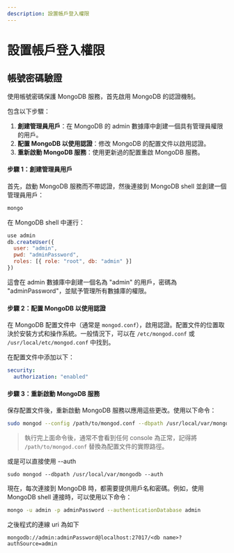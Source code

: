 ```yaml
---
description: 設置帳戶登入權限
---
```


# 設置帳戶登入權限

## 帳號密碼驗證

使用帳號密碼保護 MongoDB 服務，首先啟用 MongoDB 的認證機制。

包含以下步驟：

1. **創建管理員用戶**：在 MongoDB 的 admin 數據庫中創建一個具有管理員權限的用戶。
2. **配置 MongoDB 以使用認證**：修改 MongoDB 的配置文件以啟用認證。
3. **重新啟動 MongoDB 服務**：使用更新過的配置重啟 MongoDB 服務。

#### 步驟 1：創建管理員用戶

首先，啟動 MongoDB 服務而不帶認證，然後連接到 MongoDB shell 並創建一個管理員用戶：

```sh
mongo
```

在 MongoDB shell 中運行：

```javascript
use admin
db.createUser({
  user: "admin",
  pwd: "adminPassword",
  roles: [{ role: "root", db: "admin" }]
})
```

這會在 admin 數據庫中創建一個名為 "admin" 的用戶，密碼為 "adminPassword"，並賦予管理所有數據庫的權限。

#### 步驟 2：配置 MongoDB 以使用認證

在 MongoDB 配置文件中（通常是 `mongod.conf`），啟用認證。配置文件的位置取決於安裝方式和操作系統。一般情況下，可以在 `/etc/mongod.conf` 或 `/usr/local/etc/mongod.conf` 中找到。

在配置文件中添加以下：

```yaml
security:
  authorization: "enabled"
```

#### 步驟 3：重新啟動 MongoDB 服務

保存配置文件後，重新啟動 MongoDB 服務以應用這些更改。使用以下命令：

```sh
sudo mongod --config /path/to/mongod.conf --dbpath /usr/local/var/mongodb
```

> 執行完上面命令後，通常不會看到任何 console 為正常，記得將 `/path/to/mongod.conf` 替換為配置文件的實際路徑。

或是可以直接使用 --auth

```
sudo mongod --dbpath /usr/local/var/mongodb --auth
```

現在，每次連接到 MongoDB 時，都需要提供用戶名和密碼。例如，使用 MongoDB shell 連接時，可以使用以下命令：

```sh
mongo -u admin -p adminPassword --authenticationDatabase admin
```

之後程式的連線 uri 為如下

```
mongodb://admin:adminPassword@localhost:27017/<db name>?authSource=admin
```
